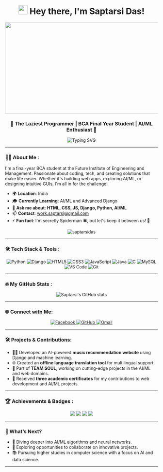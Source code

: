<h1 align="center">
  <img src="https://media.giphy.com/media/hvRJCLFzcasrR4ia7z/giphy.gif" width="30px"/> 
  Hey there, I'm Saptarsi Das!
</h1>

<div align="center">
  <img src="https://media1.tenor.com/m/NOYF3f82b_gAAAAC/programmer.gif" width="600" height="300"/>
</div>

<h3 align="center">🚀 The Laziest Programmer | BCA Final Year Student | AI/ML Enthusiast 🚀</h3>

<p align="center">
  <img src="https://readme-typing-svg.herokuapp.com?font=Fira+Code&pause=1000&color=22C55E&center=true&vCenter=true&width=500&lines=Python+Developer;Web+Designer;Django+Enthusiast;Secretly+Spiderman;Fuelled+by+Coffee+and+Code!" alt="Typing SVG" />
</p>

---

### 🧑‍💻 About Me :

I'm a final-year BCA student at the Future Institute of Engineering and Management. Passionate about coding, tech, and creating solutions that make life easier. Whether it's building web apps, exploring AI/ML, or designing intuitive GUIs, I'm all in for the challenge!

- 🌍 **Location**: India
- 🎓 **Currently Learning**: AI/ML and Advanced Django
- 💬 **Ask me about**: **HTML, CSS, JS, Django, Python, AI/ML**
- 📫 **Contact**: [work.saptarsi@gmail.com](mailto:work.saptarsi@gmail.com)
- ⚡ **Fun fact**: I'm secretly Spiderman 🕷️, but let's keep it between us! 🤫

<div align="center">
  <img src="https://komarev.com/ghpvc/?username=saptarsidas&label=Profile%20views&color=0e75b6&style=flat" alt="saptarsidas" />
</div>

---

### 🛠️ Tech Stack & Tools :

<div align="center">
  <img src="https://img.shields.io/badge/-Python-black?style=for-the-badge&logo=Python" alt="Python"/>
  <img src="https://img.shields.io/badge/-Django-092E20?style=for-the-badge&logo=Django" alt="Django"/>
  <img src="https://img.shields.io/badge/-HTML5-E34F26?style=for-the-badge&logo=html5&logoColor=white" alt="HTML5"/>
  <img src="https://img.shields.io/badge/-CSS3-1572B6?style=for-the-badge&logo=css3" alt="CSS3"/>
  <img src="https://img.shields.io/badge/-JavaScript-black?style=for-the-badge&logo=javascript" alt="JavaScript"/>
  <img src="https://img.shields.io/badge/-Java-007396?style=for-the-badge&logo=java" alt="Java"/>
  <img src="https://img.shields.io/badge/-C-00599C?style=for-the-badge&logo=c" alt="C"/>
  <img src="https://img.shields.io/badge/-MySQL-black?style=for-the-badge&logo=mysql" alt="MySQL"/>
  <img src="https://img.shields.io/badge/-VS%20Code-007ACC?style=for-the-badge&logo=visual-studio-code" alt="VS Code"/>
  <img src="https://img.shields.io/badge/-Git-black?style=for-the-badge&logo=git" alt="Git"/>
</div>

---

### 🔥 My GitHub Stats :

<div align="center">
  <img src="https://github-readme-stats.vercel.app/api?username=Saptarsidas&show_icons=true&theme=radical" alt="Saptarsi's GitHub stats" />
</div>

---

### 🌐 Connect with Me:

<div align="center">
  <a href="https://www.facebook.com/saptarsi" target="_blank">
    <img src="https://img.shields.io/badge/Facebook-%231877F2.svg?style=for-the-badge&logo=Facebook&logoColor=white" alt="Facebook"/>
  </a>
  <a href="https://github.com/Saptarsidas" target="_blank">
    <img src="https://img.shields.io/badge/github-%23121011.svg?style=for-the-badge&logo=github&logoColor=white" alt="GitHub"/>
  </a>
  <a href="mailto:work.saptarsi@gmail.com">
    <img src="https://img.shields.io/badge/Gmail-D14836?style=for-the-badge&logo=gmail&logoColor=white" alt="Gmail"/>
  </a>
</div>

---

### 🛠️ Projects & Contributions:

- 🧙‍♂️ Developed an AI-powered **music recommendation website** using Django and machine learning.
- 🌐 Created an **offline language translation tool** for multilingual support.
- 🚀 Part of **TEAM SOUL**, working on cutting-edge projects in the AI/ML and web domains.
- 📜 Received **three academic certificates** for my contributions to web development and AI/ML projects.

---

### 🏆 Achievements & Badges :

<div align="center">
  <img src="https://forthebadge.com/images/badges/built-with-love.svg" />
  <img src="https://forthebadge.com/images/badges/powered-by-coffee.svg" />
  <img src="https://forthebadge.com/images/badges/made-with-python.svg" />
  <img src="https://forthebadge.com/images/badges/approved-by-spiderman.svg" />
</div>

---

### 🎯 What’s Next?

- 🌱 Diving deeper into AI/ML algorithms and neural networks.
- 🚀 Exploring opportunities to collaborate on innovative projects.
- 📚 Pursuing higher studies in computer science with a focus on AI and data science.

---
